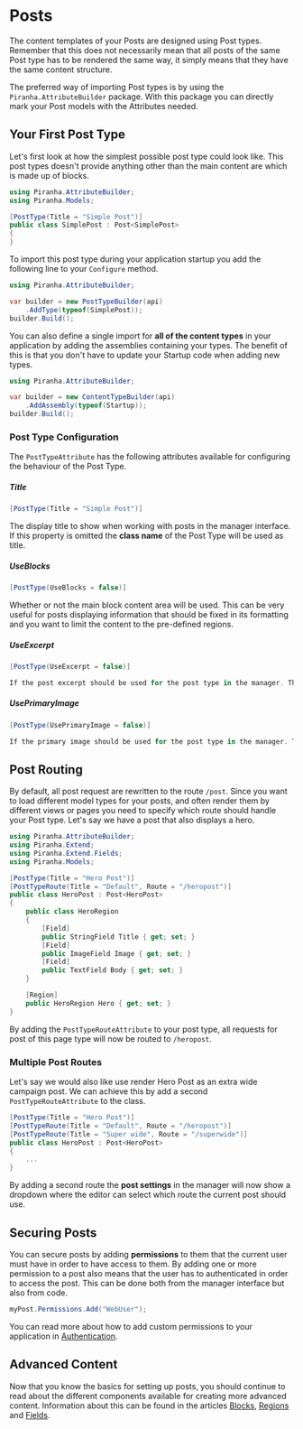 # Posts

The content templates of your Posts are designed using Post types. Remember that this does not necessarily mean that all posts of the same Post type has to be rendered the same way, it simply means that they have the same content structure.

The preferred way of importing Post types is by using the `Piranha.AttributeBuilder` package. With this package you can directly mark your Post models with the Attributes needed.

## Your First Post Type

Let's first look at how the simplest possible post type could look like. This post types doesn't provide anything other than the main content are which is made up of blocks.

~~~ csharp
using Piranha.AttributeBuilder;
using Piranha.Models;

[PostType(Title = "Simple Post")]
public class SimplePost : Post<SimplePost>
{
}
~~~

To import this post type during your application startup you add the following line to your `Configure` method.

~~~ csharp
using Piranha.AttributeBuilder;

var builder = new PostTypeBuilder(api)
    .AddType(typeof(SimplePost));
builder.Build();
~~~

You can also define a single import for **all of the content types** in your application by adding the assemblies containing your types. The benefit of this is that you don't have to update your Startup code when adding new types.

~~~ csharp
using Piranha.AttributeBuilder;

var builder = new ContentTypeBuilder(api)
    .AddAssembly(typeof(Startup));
builder.Build();
~~~

### Post Type Configuration

The `PostTypeAttribute` has the following attributes available for configuring the behaviour of the Post Type.

##### Title

~~~ csharp
[PostType(Title = "Simple Post")]
~~~

The display title to show when working with posts in the manager interface. If this property is omitted the **class name** of the Post Type will be used as title.

##### UseBlocks

~~~ csharp
[PostType(UseBlocks = false)]
~~~

Whether or not the main block content area will be used. This can be very useful for posts displaying information that should be fixed in its formatting and you want to limit the content to the pre-defined regions.

##### UseExcerpt

~~~ csharp
[PostType(UseExcerpt = false)]

If the post excerpt should be used for the post type in the manager. The default setting is **true**.
~~~

##### UsePrimaryImage

~~~ csharp
[PostType(UsePrimaryImage = false)]

If the primary image should be used for the post type in the manager. The default setting is **true**.
~~~

## Post Routing

By default, all post request are rewritten to the route `/post`. Since you want to load different model types for your posts, and often render them by different views or pages you need to specify which route should handle your Post type. Let's say we have a post that also displays a hero.

~~~ csharp
using Piranha.AttributeBuilder;
using Piranha.Extend;
using Piranha.Extend.Fields;
using Piranha.Models;

[PostType(Title = "Hero Post")]
[PostTypeRoute(Title = "Default", Route = "/heropost")]
public class HeroPost : Post<HeroPost>
{
    public class HeroRegion
    {
        [Field]
        public StringField Title { get; set; }
        [Field]
        public ImageField Image { get; set; }
        [Field]
        public TextField Body { get; set; }
    }

    [Region]
    public HeroRegion Hero { get; set; }
}
~~~

By adding the `PostTypeRouteAttribute` to your post type, all requests for post of this page type will now be routed to `/heropost`.

### Multiple Post Routes

Let's say we would also like use render Hero Post as an extra wide campaign post. We can achieve this by add a second `PostTypeRouteAttribute` to the class.

~~~ csharp
[PostType(Title = "Hero Post")]
[PostTypeRoute(Title = "Default", Route = "/heropost")]
[PostTypeRoute(Title = "Super wide", Route = "/superwide")]
public class HeroPost : Post<HeroPost>
{
    ...
}
~~~

By adding a second route the **post settings** in the manager will now show a dropdown where the editor can select which route the current post should use.

## Securing Posts

You can secure posts by adding **permissions** to them that the current user must have in order to have access to them. By adding one or more permission to a post also means that the user has to authenticated in order to access the post. This can be done both from the manager interface but also from code.

~~~ csharp
myPost.Permissions.Add("WebUser");
~~~

You can read more about how to add custom permissions to your application in [Authentication](../architecture/authentication).

## Advanced Content

Now that you know the basics for setting up posts, you should continue to read about the different components available for creating more advanced content. Information about this can be found in the articles [Blocks](blocks), [Regions](regions) and [Fields](fields).
